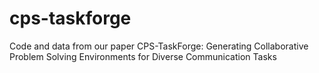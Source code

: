 # cps-taskforge
Code and data from our paper CPS-TaskForge: Generating Collaborative Problem Solving Environments for Diverse Communication Tasks
